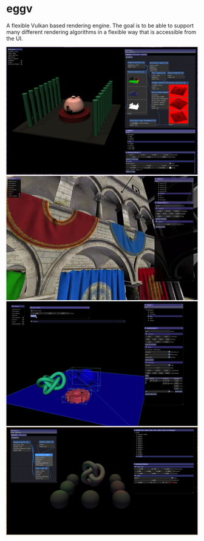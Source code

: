# eggv
A flexible Vulkan based rendering engine. The goal is to be able to support many different rendering algorithms in a flexible way that is accessible from the UI.

![Screenshot of eggv](https://github.com/andrew-pa/eggv/blob/master/screenshots/screenshot2.png?raw=true)
![Video of Sponza atrium scene](https://github.com/andrew-pa/eggv/blob/master/screenshots/render.webp?raw=true)
![Video of physics engine in action](https://github.com/andrew-pa/eggv/blob/master/screenshots/physics.webp?raw=true)
![Older screenshot of eggv](https://github.com/andrew-pa/eggv/blob/master/screenshots/screenshot.png?raw=true)
